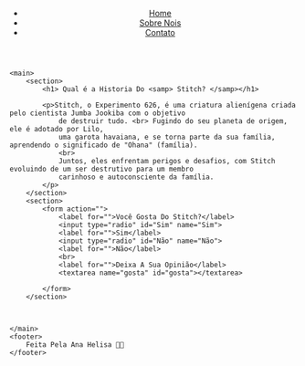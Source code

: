 <!DOCTYPE html>
<html lang="pt-br">

<head>
    <meta charset="UTF-8">
    <meta name="viewport" content="width=device-width, initial-scale=1.0">
    <link rel="stylesheet" href="teste.css">
    <title>Aula 01 - indodrução ao CSS</title>
    <link rel="shortcut icon" href="/css/assets/Stitch_(Lilo_&_Stitch).svg.webp" type="image/x-icon">
</head>

<body>
    <!-- começo do site -->
    <header>
        <nav>
            <ul>
                <img src="/css/assets/Stitch_(Lilo_&_Stitch).svg.webp" alt="">
                <li><a href="">Home</a></li>
                <li><a href="">Sobre Nois</a></li>
                <li><a href="">Contato</a></li>
            </ul>
        </nav>
    </header>
    <!-- fim do site -->

    <main>
        <section>
            <h1> Qual é a Historia Do <samp> Stitch? </samp></h1>

            <p>Stitch, o Experimento 626, é uma criatura alienígena criada pelo cientista Jumba Jookiba com o objetivo
                de destruir tudo. <br> Fugindo do seu planeta de origem, ele é adotado por Lilo,
                uma garota havaiana, e se torna parte da sua família, aprendendo o significado de "Ohana" (família).
                <br>
                Juntos, eles enfrentam perigos e desafios, com Stitch evoluindo de um ser destrutivo para um membro
                carinhoso e autoconsciente da família.
            </p>
        </section>
        <section>
            <form action="">
                <label for="">Você Gosta Do Stitch?</label>
                <input type="radio" id="Sim" name="Sim">
                <label for="">Sim</label>
                <input type="radio" id="Não" name="Não">
                <label for="">Não</label>
                <br>
                <label for="">Deixa A Sua Opinião</label>
                <textarea name="gosta" id="gosta"></textarea>

            </form>
        </section>



    </main>
    <footer>
        Feita Pela Ana Helisa 💜💜
    </footer>
</body>

</html>
